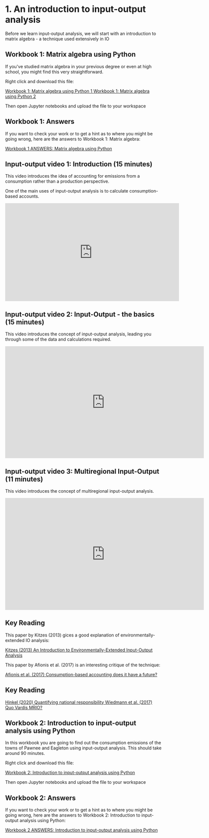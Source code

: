 # 1. An introduction to input-output analysis 

Before we learn input-output analysis, we will start with an introduction to matrix algebra - a technique used extensively in IO

## Workbook 1: Matrix algebra using Python

If you've studied matrix algebra in your previous degree or even at high school, you might find this very straightforward.

Right click and download this file:

<a href="https://raw.githubusercontent.com/earao/IO-teaching-1-Intro-to-IO/Unit1a_IO_1_Matrix_Algebra.ipynb" download>
  Workbook 1: Matrix algebra using Python 1
</a>

<a href="https://raw.githubusercontent./earao/IO-teaching/blob/main/Unit1a_IO_1_Matrix_Algebra.ipynb" download>
  Workbook 1: Matrix algebra using Python 2
</a>

Then open Jupyter notebooks and upload the file to your workspace

## Workbook 1: Answers

If you want to check your work or to get a hint as to where you might be going wrong, here are the answers to Workbook 1: Matrix algebra:

<a href="https://github.com/earao/IO-teaching/blob/main/ANSWERS_Unit1a_IO_1_Matrix_Algebra.ipynb" download>
  Workbook 1 ANSWERS: Matrix algebra using Python
</a>

## Input-output video 1: Introduction (15 minutes)

This video introduces the idea of accounting for emissions from a consumption rather than a production perspective.

One of the main uses of input-output analysis is to calculate consumption-based accounts.

<iframe width="560" height="315" src="https://www.youtube.com/embed/gpIJxonEsqk?si=qYgHtAxwhqFE-ac_" title="YouTube video player" frameborder="0" allow="accelerometer; autoplay; clipboard-write; encrypted-media; gyroscope; picture-in-picture; web-share" allowfullscreen></iframe>

## Input-output video 2: Input-Output - the basics (15 minutes)

This video introduces the concept of input-output analysis, leading you through some of the data and calculations required.

<iframe width="640" height="360" src="https://web.microsoftstream.com/embed/video/b7af5a04-9a1a-4c9b-a960-213d5cdf2108?autoplay=false&showinfo=true" allowfullscreen style="border:none;"></iframe>

## Input-output video 3: Multiregional Input-Output (11 minutes)

This video introduces the concept of multiregional input-output analysis.

<iframe width="640" height="360" src="https://web.microsoftstream.com/embed/video/025a1d36-37f5-4e3e-8c9d-c94951be6a3a?autoplay=false&showinfo=true" allowfullscreen style="border:none;"></iframe>

## Key Reading

This paper by Kitzes (2013) gices a good explanation of environmentally-extended IO analysis:

<a href="https://www.mdpi.com/2079-9276/2/4/489" download>
  Kitzes (2013) An Introduction to Environmentally-Extended Input-Output Analysis 
</a>

This paper by Afionis et al. (2017) is an interesting critique of the technique:

<a href="https://www.mdpi.com/2079-9276/2/4/489" download>
  Afionis et al. (2017) Consumption-based accounting does it have a future? 
</a>

## Key Reading
<a href="https://www.mdpi.com/2079-9276/2/4/489" download>
  Hinkel (2020) Quantifying national responsibility 
</a>
<a href="https://www.mdpi.com/2079-9276/2/4/489" download>
  Wiedmann et al. (2017) Quo Vardis MRIO? 
</a>

## Workbook 2: Introduction to input-output analysis using Python

In this workbook you are going to find out the consumption emissions of the towns of Pawnee and Eagleton using input-output analysis. This should take around 90 minutes.

Right click and download this file:

<a href="https://github.com/earao/IO-teaching/blob/main/Unit1a_IO_2_Intro to .ipynb" download>
  Workbook 2: Introduction to input-output analysis using Python
</a>

Then open Jupyter notebooks and upload the file to your workspace

## Workbook 2: Answers

If you want to check your work or to get a hint as to where you might be going wrong, here are the answers to Workbook 2: Introduction to input-output analysis using Python:

<a href="https://github.com/earao/IO-teaching/blob/main/ANSWERS_Unit1a_IO_1_Matrix_Algebra.ipynb" download>
  Workbook 2 ANSWERS: Introduction to input-output analysis using Python
</a>
